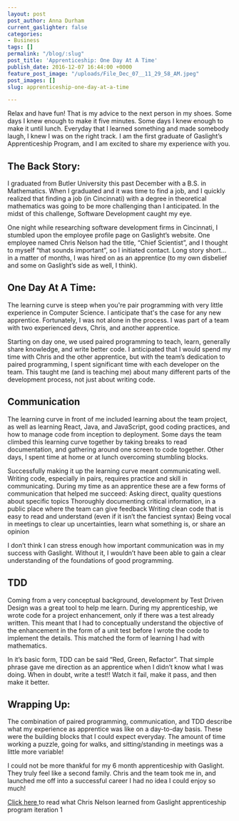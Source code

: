 ```yaml
---
layout: post
post_author: Anna Durham
current_gaslighter: false
categories:
- Business
tags: []
permalink: "/blog/:slug"
post_title: 'Apprenticeship: One Day At A Time'
publish_date: 2016-12-07 16:44:00 +0000
feature_post_image: "/uploads/File_Dec_07__11_29_58_AM.jpeg"
post_images: []
slug: apprenticeship-one-day-at-a-time

---
```

Relax and have fun! That is my advice to the next person in my shoes. Some days I knew enough to make it five minutes. Some days I knew enough to make it until lunch.  Everyday that I learned something and made somebody laugh, I knew I was on the right track. I am the first graduate of Gaslight’s Apprenticeship Program, and I am excited to share my experience with you. 

## The Back Story:

I graduated from Butler University this past December with a B.S. in Mathematics. When I graduated and it was time to find a job, and I quickly realized that finding a job (in Cincinnati) with a degree in theoretical mathematics was going to be more challenging than I anticipated. In the midst of this challenge, Software Development caught my eye. 

One night while researching software development firms in Cincinnati, I stumbled upon the employee profile page on Gaslight’s website. One employee named Chris Nelson had the title, “Chief Scientist”, and I thought to myself “that sounds important”, so I initiated contact. Long story short… in a matter of months, I was hired on as an apprentice (to my own disbelief and some on Gaslight’s side as well, I think). 

## One Day At A Time:

The learning curve is steep when you're pair programming with very little experience in Computer Science. I anticipate that's the case  for any new apprentice. Fortunately, I was not alone in the process. I was part of a team with two experienced devs, Chris, and another apprentice. 

Starting on day one, we used paired programming to teach, learn, generally share knowledge, and write better code. I anticipated that I would spend my time with Chris and the other apprentice, but with the team’s dedication to paired programming, I spent significant time with each developer on the team. This taught me (and is teaching me) about many different parts of the development process, not just about writing code. 

## Communication

The learning curve in front of me included learning about the team project, as well as learning React, Java, and JavaScript, good coding practices, and how to manage code from inception to deployment. Some days the team climbed this learning curve together by taking breaks to read documentation, and gathering around one screen to code together. Other days, I spent time at home or at lunch overcoming stumbling blocks. 

Successfully making it up the learning curve meant communicating well. Writing code, especially in pairs, requires practice and skill in communicating. During my time as an apprentice these are a few forms of communication that helped me succeed: 
Asking direct, quality questions about specific topics
Thoroughly documenting critical information, in a public place where the team can give feedback
Writing clean code that is easy to read and understand (even if it isn’t  the fanciest syntax)
Being vocal in meetings to clear up uncertainties, learn what something is, or share an opinion

I don’t think I can stress enough how important communication was in my success with Gaslight. Without it, I wouldn’t have been able to gain a clear understanding of the foundations of good programming. 

## TDD

Coming from a very conceptual background, development by Test Driven Design was a great tool to help me learn. During my apprenticeship, we wrote code for a project enhancement, only if there was a test already written. This meant that I had to conceptually understand the objective of the enhancement in the form of a unit test before I wrote the code to implement the details. This matched the form of learning I had with mathematics. 

In it’s basic form, TDD can be said “Red, Green, Refactor”. That simple phrase gave me direction as an apprentice when I didn’t know what I was doing. When in doubt, write a test!! Watch it fail, make it pass, and then make it better.  

## Wrapping Up:

The combination of paired programming, communication, and TDD describe what my experience as apprentice was like on a day-to-day basis. These were the building blocks that I could expect everyday. The amount of time working a puzzle, going for walks, and sitting/standing in meetings was a little more variable!

I could not be more thankful for my 6 month apprenticeship with Gaslight. They truly feel like a second family. Chris and the team took me in, and launched me off into a successful career I had no idea I could enjoy so much! 

[Click here ](https://teamgaslight.com/blog/what-weve-learned-from-gaslight-apprenticeship-program-iteration-1)to read what Chris Nelson learned from Gaslight apprenticeship program iteration 1

